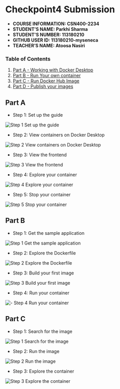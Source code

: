 # Checkpoint4 Submission

- **COURSE INFORMATION: CSN400-2234**
- **STUDENT’S NAME: Parkhi Sharma**
- **STUDENT'S NUMBER: 113180210**
- **GITHUB USER ID: 113180210-myseneca**
- **TEACHER’S NAME: Atoosa Nasiri**

### Table of Contents
1. [Part A - Working with Docker Desktop](#part-a)
2. [Part B - Run Your own container](#part-b)
3. [Part C - Run Docker Hub Image](#part-c)
4. [Part D - Publish your images](#part-d)

## Part A 

- Step 1: Set up the guide

![Step 1 Set up the guide](https://github.com/113180210-myseneca/CSN400-Capstone/assets/133024891/7502e0b0-ea4a-4d00-992a-29409ac1f901)


- Step 2: View containers on Docker Desktop


![Step 2 View containers on Docker Desktop](https://github.com/113180210-myseneca/CSN400-Capstone/assets/133024891/6f0ec4d8-a10c-47b2-a162-110887ae67ec)


- Step 3: View the frontend

![Step 3 View the frontend](https://github.com/113180210-myseneca/CSN400-Capstone/assets/133024891/d5a3f8ee-7463-4dbc-9780-f212897886e0)


- Step 4: Explore your container

![Step 4 Explore your container](https://github.com/113180210-myseneca/CSN400-Capstone/assets/133024891/c4e3ede9-4ac4-4b0d-9ce5-3c5b6df56dcf)


- Step 5: Stop your container

![Step 5 Stop your container](https://github.com/113180210-myseneca/CSN400-Capstone/assets/133024891/e1326e64-b80b-48e2-a5a6-3cc30f650271)

## Part B

- Step 1: Get the sample application

![Step 1 Get the sample application](https://github.com/113180210-myseneca/CSN400-Capstone/assets/133024891/f5507b0e-3450-475f-abef-d1a605781418)


- Step 2: Explore the Dockerfile

![Step 2 Explore the Dockerfile](https://github.com/113180210-myseneca/CSN400-Capstone/assets/133024891/0f459fe3-252e-4f29-930d-06042248a9a0)


- Step 3: Build your first image

![Step 3 Build your first image](https://github.com/113180210-myseneca/CSN400-Capstone/assets/133024891/3095e328-7fb3-4c2b-bbac-9d0ad157ef1e)


- Step 4: Run your container

![- Step 4 Run your container](https://github.com/113180210-myseneca/CSN400-Capstone/assets/133024891/16afec04-597d-481e-9482-d983f1a99d9e)

## Part C

- Step 1: Search for the image

![Step 1 Search for the image](https://github.com/113180210-myseneca/CSN400-Capstone/assets/133024891/eace5c82-a7bd-4495-b017-a47c4acd1cc3)


- Step 2: Run the image

![Step 2 Run the image](https://github.com/113180210-myseneca/CSN400-Capstone/assets/133024891/ab1d527a-8c0f-42c6-b6e7-ef17eaa9709e)


- Step 3: Explore the container

![Step 3 Explore the container](https://github.com/113180210-myseneca/CSN400-Capstone/assets/133024891/1f65f869-1cb9-4130-98f2-88dc3910f4ed)